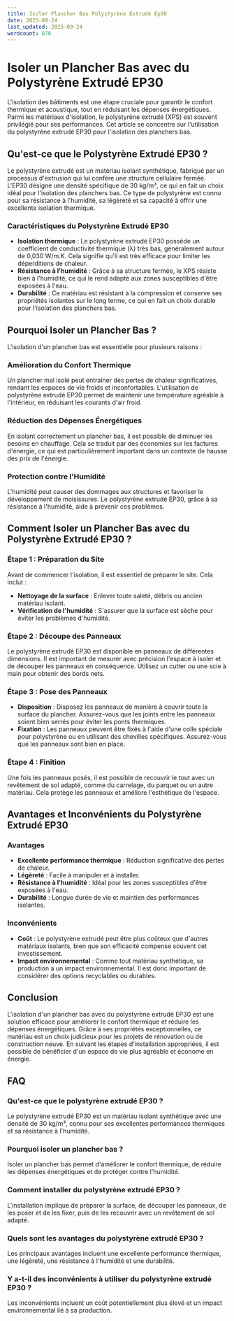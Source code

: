 ```yaml
---
title: Isoler Plancher Bas Polystyrène Extrudé Ep30
date: 2025-09-24
last_updated: 2025-09-24
wordcount: 870
---
```


# Isoler un Plancher Bas avec du Polystyrène Extrudé EP30

L'isolation des bâtiments est une étape cruciale pour garantir le confort thermique et acoustique, tout en réduisant les dépenses énergétiques. Parmi les matériaux d'isolation, le polystyrène extrudé (XPS) est souvent privilégié pour ses performances. Cet article se concentre sur l'utilisation du polystyrène extrudé EP30 pour l'isolation des planchers bas.

## Qu'est-ce que le Polystyrène Extrudé EP30 ?

Le polystyrène extrudé est un matériau isolant synthétique, fabriqué par un processus d'extrusion qui lui confère une structure cellulaire fermée. L'EP30 désigne une densité spécifique de 30 kg/m³, ce qui en fait un choix idéal pour l'isolation des planchers bas. Ce type de polystyrène est connu pour sa résistance à l'humidité, sa légèreté et sa capacité à offrir une excellente isolation thermique.

### Caractéristiques du Polystyrène Extrudé EP30

- **Isolation thermique** : Le polystyrène extrudé EP30 possède un coefficient de conductivité thermique (λ) très bas, généralement autour de 0,030 W/m.K. Cela signifie qu'il est très efficace pour limiter les déperditions de chaleur.
- **Résistance à l'humidité** : Grâce à sa structure fermée, le XPS résiste bien à l'humidité, ce qui le rend adapté aux zones susceptibles d'être exposées à l'eau.
- **Durabilité** : Ce matériau est résistant à la compression et conserve ses propriétés isolantes sur le long terme, ce qui en fait un choix durable pour l'isolation des planchers bas.

## Pourquoi Isoler un Plancher Bas ?

L'isolation d'un plancher bas est essentielle pour plusieurs raisons :

### Amélioration du Confort Thermique

Un plancher mal isolé peut entraîner des pertes de chaleur significatives, rendant les espaces de vie froids et inconfortables. L'utilisation de polystyrène extrudé EP30 permet de maintenir une température agréable à l'intérieur, en réduisant les courants d'air froid.

### Réduction des Dépenses Énergétiques

En isolant correctement un plancher bas, il est possible de diminuer les besoins en chauffage. Cela se traduit par des économies sur les factures d'énergie, ce qui est particulièrement important dans un contexte de hausse des prix de l'énergie.

### Protection contre l'Humidité

L'humidité peut causer des dommages aux structures et favoriser le développement de moisissures. Le polystyrène extrudé EP30, grâce à sa résistance à l'humidité, aide à prévenir ces problèmes.

## Comment Isoler un Plancher Bas avec du Polystyrène Extrudé EP30 ?

### Étape 1 : Préparation du Site

Avant de commencer l'isolation, il est essentiel de préparer le site. Cela inclut :

- **Nettoyage de la surface** : Enlever toute saleté, débris ou ancien matériau isolant.
- **Vérification de l'humidité** : S'assurer que la surface est sèche pour éviter les problèmes d'humidité.

### Étape 2 : Découpe des Panneaux

Le polystyrène extrudé EP30 est disponible en panneaux de différentes dimensions. Il est important de mesurer avec précision l'espace à isoler et de découper les panneaux en conséquence. Utilisez un cutter ou une scie à main pour obtenir des bords nets.

### Étape 3 : Pose des Panneaux

- **Disposition** : Disposez les panneaux de manière à couvrir toute la surface du plancher. Assurez-vous que les joints entre les panneaux soient bien serrés pour éviter les ponts thermiques.
- **Fixation** : Les panneaux peuvent être fixés à l'aide d'une colle spéciale pour polystyrène ou en utilisant des chevilles spécifiques. Assurez-vous que les panneaux sont bien en place.

### Étape 4 : Finition

Une fois les panneaux posés, il est possible de recouvrir le tout avec un revêtement de sol adapté, comme du carrelage, du parquet ou un autre matériau. Cela protège les panneaux et améliore l'esthétique de l'espace.

## Avantages et Inconvénients du Polystyrène Extrudé EP30

### Avantages

- **Excellente performance thermique** : Réduction significative des pertes de chaleur.
- **Légèreté** : Facile à manipuler et à installer.
- **Résistance à l'humidité** : Idéal pour les zones susceptibles d'être exposées à l'eau.
- **Durabilité** : Longue durée de vie et maintien des performances isolantes.

### Inconvénients

- **Coût** : Le polystyrène extrudé peut être plus coûteux que d'autres matériaux isolants, bien que son efficacité compense souvent cet investissement.
- **Impact environnemental** : Comme tout matériau synthétique, sa production a un impact environnemental. Il est donc important de considérer des options recyclables ou durables.

## Conclusion

L'isolation d'un plancher bas avec du polystyrène extrudé EP30 est une solution efficace pour améliorer le confort thermique et réduire les dépenses énergétiques. Grâce à ses propriétés exceptionnelles, ce matériau est un choix judicieux pour les projets de rénovation ou de construction neuve. En suivant les étapes d'installation appropriées, il est possible de bénéficier d'un espace de vie plus agréable et économe en énergie.

## FAQ

### Qu'est-ce que le polystyrène extrudé EP30 ?

Le polystyrène extrudé EP30 est un matériau isolant synthétique avec une densité de 30 kg/m³, connu pour ses excellentes performances thermiques et sa résistance à l'humidité.

### Pourquoi isoler un plancher bas ?

Isoler un plancher bas permet d'améliorer le confort thermique, de réduire les dépenses énergétiques et de protéger contre l'humidité.

### Comment installer du polystyrène extrudé EP30 ?

L'installation implique de préparer la surface, de découper les panneaux, de les poser et de les fixer, puis de les recouvrir avec un revêtement de sol adapté.

### Quels sont les avantages du polystyrène extrudé EP30 ?

Les principaux avantages incluent une excellente performance thermique, une légèreté, une résistance à l'humidité et une durabilité.

### Y a-t-il des inconvénients à utiliser du polystyrène extrudé EP30 ?

Les inconvénients incluent un coût potentiellement plus élevé et un impact environnemental lié à sa production.